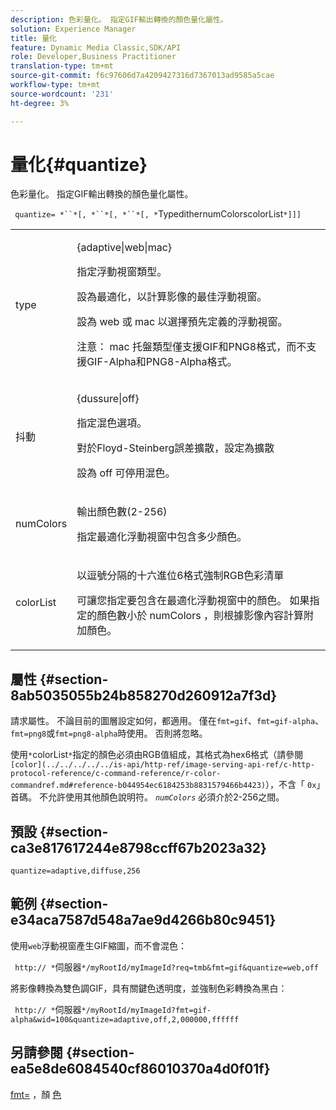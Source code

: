 ```yaml
---
description: 色彩量化。 指定GIF輸出轉換的顏色量化屬性。
solution: Experience Manager
title: 量化
feature: Dynamic Media Classic,SDK/API
role: Developer,Business Practitioner
translation-type: tm+mt
source-git-commit: f6c97606d7a4209427316d7367013ad9585a5cae
workflow-type: tm+mt
source-wordcount: '231'
ht-degree: 3%

---
```



# 量化{#quantize}

色彩量化。 指定GIF輸出轉換的顏色量化屬性。

` quantize= *``*[, *``*[, *``*[, *`TypedithernumColorscolorList`*]]]`

<table id="table_A669A9058C8043A5BAE80B03A13B015B"> 
 <tbody> 
  <tr> 
   <td colname="col1"> <p> <span class="codeph"> <span class="varname"> type  </span> </span> </p> </td> 
   <td colname="col2"> <p> <span class="codeph"> {adaptive|web|mac}  </span> </p> <p>指定浮動視窗類型。 </p> <p>設為<span class="codeph">最適化</span>，以計算影像的最佳浮動視窗。 </p> <p>設為<span class="codeph"> web </span>或<span class="codeph"> mac </span>以選擇預先定義的浮動視窗。 </p> <p> <p>注意： <span class="codeph"> mac </span>托盤類型僅支援GIF和PNG8格式，而不支援GIF-Alpha和PNG8-Alpha格式。 </p> </p> </td> 
  </tr> 
  <tr> 
   <td colname="col1"> <p> <span class="codeph"> <span class="varname"> 抖動  </span> </span> </p> </td> 
   <td colname="col2"> <p> <span class="codeph"> {dussure|off}  </span> </p> <p>指定混色選項。 </p> <p>對於Floyd-Steinberg誤差擴散，設定為<span class="codeph">擴散</span> </p> <p>設為<span class="codeph"> off </span>可停用混色。 </p> </td> 
  </tr> 
  <tr> 
   <td colname="col1"> <p> <span class="codeph"> <span class="varname"> numColors  </span> </span> </p> </td> 
   <td colname="col2"> <p>輸出顏色數(2-256) </p> <p>指定<span class="codeph">最適化</span>浮動視窗中包含多少顏色。 </p> </td> 
  </tr> 
  <tr> 
   <td colname="col1"> <p> <span class="codeph"> <span class="varname"> colorList  </span> </span> </p> </td> 
   <td colname="col2"> <p>以逗號分隔的十六進位6格式強制RGB色彩清單 </p> <p>可讓您指定要包含在<span class="codeph">最適化</span>浮動視窗中的顏色。 如果指定的顏色數小於<span class="codeph"> <span class="varname"> numColors </span> </span>，則根據影像內容計算附加顏色。 </p> </td> 
  </tr> 
 </tbody> 
</table>

## 屬性 {#section-8ab5035055b24b858270d260912a7f3d}

請求屬性。 不論目前的圖層設定如何，都適用。 僅在`fmt=gif`、`fmt=gif-alpha`、`fmt=png8`或`fmt=png8-alpha`時使用。 否則將忽略。

使用`*`colorList`*`指定的顏色必須由RGB值組成，其格式為hex6格式（請參閱` [color](../../../../../is-api/http-ref/image-serving-api-ref/c-http-protocol-reference/c-command-reference/r-color-commandref.md#reference-b044954ec6184253b8831579466b4423)`），不含「 `0x`」首碼。 不允許使用其他顏色說明符。 *`numColors`* 必須介於2-256之間。

## 預設 {#section-ca3e817617244e8798ccff67b2023a32}

`quantize=adaptive,diffuse,256`

## 範例 {#section-e34aca7587d548a7ae9d4266b80c9451}

使用`web`浮動視窗產生GIF縮圖，而不會混色：

` http:// *`伺服器`*/myRootId/myImageId?req=tmb&fmt=gif&quantize=web,off`

將影像轉換為雙色調GIF，具有關鍵色透明度，並強制色彩轉換為黑白：

` http:// *`伺服器`*/myRootId/myImageId?fmt=gif-alpha&wid=100&quantize=adaptive,off,2,000000,ffffff`

## 另請參閱 {#section-ea5e8de6084540cf86010370a4d0f01f}

[fmt=](../../../../../is-api/http-ref/image-serving-api-ref/c-http-protocol-reference/c-command-reference/r-is-http-fmt.md#reference-cdf10043423b45ba9fe15157fb3ae37a) ，顏 [色](/help/aem-is-ir-api/is-api/http-ref/image-serving-api-ref/c-http-protocol-reference/c-data-types/r-is-http-color.md)
